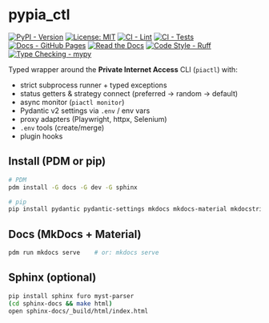 # pypia_ctl


[![PyPI - Version](https://img.shields.io/pypi/v/pypia-ctl.svg)](https://pypi.org/project/pypia-ctl/)
[![License: MIT](https://img.shields.io/badge/License-MIT-green.svg)](LICENSE)
[![CI - Lint](https://github.com/your-org/pypia_ctl/actions/workflows/lint.yml/badge.svg)](https://github.com/your-org/pypia_ctl/actions/workflows/lint.yml)
[![CI - Tests](https://github.com/your-org/pypia_ctl/actions/workflows/tests.yml/badge.svg)](https://github.com/your-org/pypia_ctl/actions/workflows/tests.yml)
[![Docs - GitHub Pages](https://img.shields.io/badge/docs-mkdocs--material-blue)](https://your-org.github.io/pypia_ctl/)
[![Read the Docs](https://img.shields.io/readthedocs/pypia-ctl)](https://readthedocs.org/projects/pypia-ctl/)
[![Code Style - Ruff](https://img.shields.io/badge/code%20style-ruff-000000.svg)](https://github.com/astral-sh/ruff)
[![Type Checking - mypy](https://img.shields.io/badge/types-mypy-2A6DB2.svg)](http://mypy-lang.org/)


Typed wrapper around the **Private Internet Access** CLI (`piactl`) with:
- strict subprocess runner + typed exceptions
- status getters & strategy connect (preferred → random → default)
- async monitor (`piactl monitor`)
- Pydantic v2 settings via `.env` / env vars
- proxy adapters (Playwright, httpx, Selenium)
- `.env` tools (create/merge)
- plugin hooks

## Install (PDM or pip)

```bash
# PDM
pdm install -G docs -G dev -G sphinx

# pip
pip install pydantic pydantic-settings mkdocs mkdocs-material mkdocstrings[python] ruff mypy pytest sphinx furo myst-parser
```

## Docs (MkDocs + Material)

```bash
pdm run mkdocs serve    # or: mkdocs serve
```

## Sphinx (optional)

```bash
pip install sphinx furo myst-parser
(cd sphinx-docs && make html)
open sphinx-docs/_build/html/index.html
```
